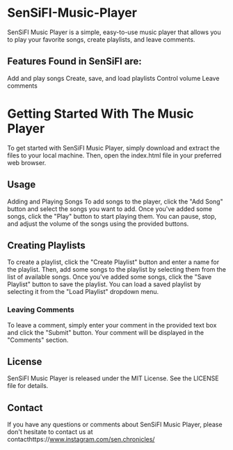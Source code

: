 # SenSiFI-Music-Player
SenSiFI Music Player is a simple, easy-to-use music player that allows you to play your favorite songs, create playlists, and leave comments.

## Features Found in SenSiFI are:
Add and play songs
Create, save, and load playlists
Control volume
Leave comments

# Getting Started With The Music Player
To get started with SenSiFI Music Player, simply download and extract the files to your local machine. Then, open the index.html file in your preferred web browser.

## Usage
Adding and Playing Songs
To add songs to the player, click the "Add Song" button and select the songs you want to add. Once you've added some songs, click the "Play" button to start playing them. You can pause, stop, and adjust the volume of the songs using the provided buttons.

## Creating Playlists
To create a playlist, click the "Create Playlist" button and enter a name for the playlist. Then, add some songs to the playlist by selecting them from the list of available songs. Once you've added some songs, click the "Save Playlist" button to save the playlist. You can load a saved playlist by selecting it from the "Load Playlist" dropdown menu.

### Leaving Comments
To leave a comment, simply enter your comment in the provided text box and click the "Submit" button. Your comment will be displayed in the "Comments" section.

## License
SenSiFI Music Player is released under the MIT License. See the LICENSE file for details.

## Contact
If you have any questions or comments about SenSiFI Music Player, please don't hesitate to contact us at contacthttps://www.instagram.com/sen.chronicles/





